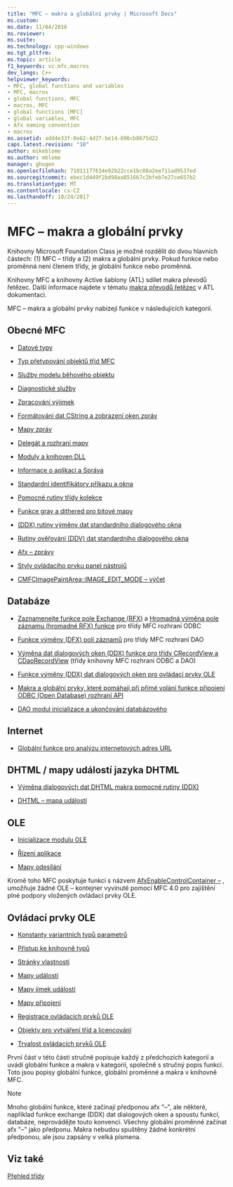 ```yaml
---
title: "MFC – makra a globální prvky | Microsoft Docs"
ms.custom: 
ms.date: 11/04/2016
ms.reviewer: 
ms.suite: 
ms.technology: cpp-windows
ms.tgt_pltfrm: 
ms.topic: article
f1_keywords: vc.mfc.macros
dev_langs: C++
helpviewer_keywords:
- MFC, global functions and variables
- MFC, macros
- global functions, MFC
- macros, MFC
- global functions [MFC]
- global variables, MFC
- Afx naming convention
- macros
ms.assetid: add4e33f-0e62-4d27-be14-896cb8675d22
caps.latest.revision: "18"
author: mikeblome
ms.author: mblome
manager: ghogen
ms.openlocfilehash: 71011177634e92b22cce1bc88a2ee711ad9537ed
ms.sourcegitcommit: ebec1d449f2bd98aa851667c2bfeb7e27ce657b2
ms.translationtype: MT
ms.contentlocale: cs-CZ
ms.lasthandoff: 10/24/2017
---
```

# <a name="mfc-macros-and-globals"></a>MFC – makra a globální prvky
Knihovny Microsoft Foundation Class je možné rozdělit do dvou hlavních částech: (1) MFC – třídy a (2) makra a globální prvky. Pokud funkce nebo proměnná není členem třídy, je globální funkce nebo proměnná.  
  
 Knihovny MFC a knihovny Active šablony (ATL) sdílet makra převodů řetězec. Další informace najdete v tématu [makra převodů řetězec](../../atl/reference/string-conversion-macros.md) v ATL dokumentaci.  
  
 MFC – makra a globální prvky nabízejí funkce v následujících kategorií.  
  
## <a name="general-mfc"></a>Obecné MFC  
  
-   [Datové typy](data-types-mfc.md)  
  
-   [Typ přetypování objektů tříd MFC](type-casting-of-mfc-class-objects.md)  
  
-   [Služby modelu běhového objektu](run-time-object-model-services.md)  
  
-   [Diagnostické služby](diagnostic-services.md)  
  
-   [Zpracování výjimek](exception-processing.md)  
  
-   [Formátování dat CString a zobrazení oken zpráv](cstring-formatting-and-message-box-display.md)  
  
-   [Mapy zpráv](message-map-macros-mfc.md)  

-   [Delegát a rozhraní mapy](delegate-and-interface-maps.md)

-   [Moduly a knihoven DLL](extension-dll-macros.md)
  
-   [Informace o aplikaci a Správa](application-information-and-management.md)  
  
-   [Standardní identifikátory příkazu a okna](standard-command-and-window-ids.md)  
  
-   [Pomocné rutiny třídy kolekce](collection-class-helpers.md)  
  
-   [Funkce gray a dithered pro bitové mapy](gray-and-dithered-bitmap-functions.md)  
  
-   [(DDX) rutiny výměny dat standardního dialogového okna](standard-dialog-data-exchange-routines.md)  
  
-   [Rutiny ověřování (DDV) dat standardního dialogového okna](standard-dialog-data-validation-routines.md)  
  
-   [Afx – zprávy](afx-messages.md)  
  
-   [Styly ovládacího prvku panel nástrojů](toolbar-control-styles.md)  
  
-   [CMFCImagePaintArea::IMAGE_EDIT_MODE – výčet](cmfcimagepaintarea-image-edit-mode-enumeration.md)  

  
## <a name="database"></a>Databáze  
  
-   [Zaznamenejte funkce pole Exchange (RFX)](record-field-exchange-functions.md) a [Hromadná výměna pole záznamu (hromadné RFX) funkce](record-field-exchange-functions.md) pro třídy MFC rozhraní ODBC  
  
-   [Funkce výměny (DFX) polí záznamů](record-field-exchange-functions.md) pro třídy MFC rozhraní DAO  
  
-   [Výměna dat dialogových oken (DDX) funkce pro třídy CRecordView a CDaoRecordView](dialog-data-exchange-functions-for-crecordview-and-cdaorecordview.md) (třídy knihovny MFC rozhraní ODBC a DAO)  
  
-   [Funkce výměny (DDX) dat dialogových oken pro ovládací prvky OLE](dialog-data-exchange-functions-for-ole-controls.md)  
  
-   [Makra a globální prvky, které pomáhají při přímé volání funkce připojení ODBC (Open Database) rozhraní API](database-macros-and-globals.md)  
  
-   [DAO modul inicializace a ukončování databázového](dao-database-engine-initialization-and-termination.md)  
  
## <a name="internet"></a>Internet  
  
-   [Globální funkce pro analýzu internetových adres URL](internet-url-parsing-globals.md)  
  
## <a name="dhtml--dhtml-event-maps"></a>DHTML / mapy událostí jazyka DHTML  
  
-   [Výměna dialogových dat DHTML makra pomocné rutiny (DDX)](ddx-dhtml-helper-macros.md)  
  
-   [DHTML – mapa událostí](dhtml-event-maps.md)  
  
## <a name="ole"></a>OLE  
  
-   [Inicializace modulu OLE](ole-initialization.md)  
  
-   [Řízení aplikace](application-control.md)  
  
-   [Mapy odesílání](dispatch-maps.md)  
  
 Kromě toho MFC poskytuje funkci s názvem [AfxEnableControlContainer –](ole-initialization.md#afxenablecontrolcontainer) , umožňuje žádné OLE – kontejner vyvinuté pomocí MFC 4.0 pro zajištění plné podpory vložených ovládací prvky OLE.  
  
## <a name="ole-controls"></a>Ovládací prvky OLE  
  
-   [Konstanty variantních typů parametrů](variant-parameter-type-constants.md)  
  
-   [Přístup ke knihovně typů](type-library-access.md)  
  
-   [Stránky vlastností](property-pages-mfc.md)  
  
-   [Mapy událostí](event-maps.md)  
  
-   [Mapy jímek událostí](event-sink-maps.md)  
  
-   [Mapy připojení](connection-maps.md)  
  
-   [Registrace ovládacích prvků OLE](registering-ole-controls.md)  
  
-   [Objekty pro vytváření tříd a licencování](class-factories-and-licensing.md)  
  
-   [Trvalost ovládacích prvků OLE](persistence-of-ole-controls.md)  
  
 První část v této části stručně popisuje každý z předchozích kategorií a uvádí globální funkce a makra v kategorii, společně s stručný popis funkcí. Toto jsou popisy globální funkce, globální proměnné a makra v knihovně MFC.  
  
> [!NOTE]
>  Mnoho globální funkce, které začínají předponou afx "–", ale některé, například funkce exchange (DDX) dat dialogových oken a spoustu funkcí, databáze, neprovádějte touto konvencí. Všechny globální proměnné začínat afx "–" jako předponu. Makra nebudou spuštěny žádné konkrétní předponou, ale jsou zapsány v velká písmena.  
  
## <a name="see-also"></a>Viz také  
 [Přehled třídy](../../mfc/class-library-overview.md)



